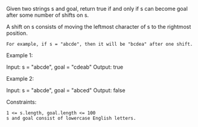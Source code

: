 Given two strings s and goal, return true if and only if s can become goal after some number of shifts on s.

A shift on s consists of moving the leftmost character of s to the rightmost position.

    For example, if s = "abcde", then it will be "bcdea" after one shift.

Example 1:

Input: s = "abcde", goal = "cdeab"
Output: true

Example 2:

Input: s = "abcde", goal = "abced"
Output: false

Constraints:

    1 <= s.length, goal.length <= 100
    s and goal consist of lowercase English letters.
